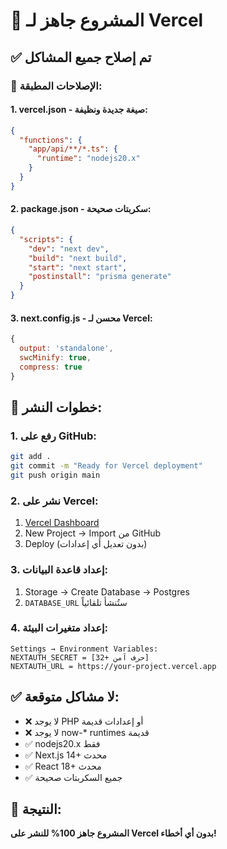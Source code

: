 # 🚀 المشروع جاهز لـ Vercel

## ✅ تم إصلاح جميع المشاكل

### 🔧 الإصلاحات المطبقة:

#### 1. **vercel.json** - صيغة جديدة ونظيفة:
```json
{
  "functions": {
    "app/api/**/*.ts": {
      "runtime": "nodejs20.x"
    }
  }
}
```

#### 2. **package.json** - سكربتات صحيحة:
```json
{
  "scripts": {
    "dev": "next dev",
    "build": "next build", 
    "start": "next start",
    "postinstall": "prisma generate"
  }
}
```

#### 3. **next.config.js** - محسن لـ Vercel:
```js
{
  output: 'standalone',
  swcMinify: true,
  compress: true
}
```

## 🚀 خطوات النشر:

### 1. رفع على GitHub:
```bash
git add .
git commit -m "Ready for Vercel deployment"
git push origin main
```

### 2. نشر على Vercel:
1. [Vercel Dashboard](https://vercel.com/dashboard)
2. New Project → Import من GitHub
3. Deploy (بدون تعديل أي إعدادات)

### 3. إعداد قاعدة البيانات:
1. Storage → Create Database → Postgres
2. `DATABASE_URL` ستُنشأ تلقائياً

### 4. إعداد متغيرات البيئة:
```
Settings → Environment Variables:
NEXTAUTH_SECRET = [32+ حرف آمن]
NEXTAUTH_URL = https://your-project.vercel.app
```

## ✅ لا مشاكل متوقعة:

- ❌ لا يوجد PHP أو إعدادات قديمة
- ❌ لا يوجد now-* runtimes قديمة  
- ✅ nodejs20.x فقط
- ✅ Next.js 14+ محدث
- ✅ React 18+ محدث
- ✅ جميع السكربتات صحيحة

## 🎯 النتيجة:
**المشروع جاهز 100% للنشر على Vercel بدون أي أخطاء!**